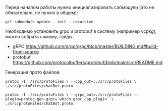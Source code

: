 Перед началом работы нужно инициализировать сабмодули (это не обязательно, не нужно в общем):

`` git submodule update --init --recursive ``

Необходимо установить grpc и protobuf в систему (например vcpkg), можно собрать самому, гайды:

- gRPC https://github.com/grpc/grpc/blob/master/BUILDING.md#build-from-source
- protobuf https://github.com/protocolbuffers/protobuf/blob/main/src/README.md

Генерация прото файлов:

``protoc -I ./src/protoFiles \
--cpp_out=:./src/protoFiles \
./src/protoFiles/chatBot.proto``

``protoc -I ./src/protoFiles \
--grpc_out=./src/protoFiles --plugin=protoc-gen-grpc=`which grpc_cpp_plugin` \
./src/protoFiles/chatBot.proto``
